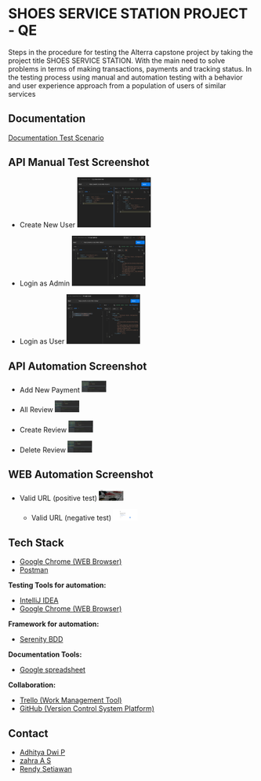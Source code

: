 
# SHOES SERVICE STATION PROJECT - QE

Steps in the procedure for testing the Alterra capstone project by taking the project title SHOES SERVICE STATION.
With the main need to solve problems in terms of making transactions, payments and tracking status.
In the testing process using manual and automation testing with a behavior and user experience approach from a population of users of similar services




## Documentation

[Documentation Test Scenario](https://docs.google.com/spreadsheets/d/1TdS7NosiHK3OgMC5G-ekEdm0XI-P05fisq8BUzZf5Zo/edit#gid=659909770)


## API Manual Test Screenshot

- Create New User
<img
  src="https://github.com/alta-shoes-and-care/QE/blob/main/SS/Manual%20Testing%20-%20API/1.%20(%2B)%20Create%20New%20User.png"
  alt="Alt text"
  title="Create New User"
  style="display: inline-block; margin: 0 auto; max-width: 150px">
  
- Login as Admin
<img
  src="https://github.com/alta-shoes-and-care/QE/blob/main/SS/Manual%20Testing%20-%20API/21.%20(%2B)%20Login%20(admin).png"
  alt="Alt text"
  title="Login as Adminr"
  style="display: inline-block; margin: 0 auto; max-width: 150px">
  
- Login as User
<img
  src="https://github.com/alta-shoes-and-care/QE/blob/main/SS/Manual%20Testing%20-%20API/31.%20(%2B)%20Login%20(user).png"
  alt="Alt text"
  title="Login as User"
  style="display: inline-block; margin: 0 auto; max-width: 150px">



## API Automation Screenshot

- Add New Payment
<img
  src="https://github.com/alta-shoes-and-care/QE/blob/main/SS/API%20automation/AddNewPayment_(%2B).png"
  alt="Alt text"
  title="Add New Payment"
  style="display: inline-block; margin: 0 auto; max-width: 50px">
  
- All Review
<img
  src="https://github.com/alta-shoes-and-care/QE/blob/main/SS/API%20automation/AllReview_(%2B).png"
  alt="Alt text"
  title="All Review"
  style="display: inline-block; margin: 0 auto; max-width: 50px">  
  
- Create Review
<img
  src="https://github.com/alta-shoes-and-care/QE/blob/main/SS/API%20automation/CreateReview_(%2B).png"
  alt="Alt text"
  title="Create Review"
  style="display: inline-block; margin: 0 auto; max-width: 50px">  

- Delete Review
<img
  src="https://github.com/alta-shoes-and-care/QE/blob/main/SS/API%20automation/DeleteReview_(%2B).png"
  alt="Alt text"
  title="Delete Review"
  style="display: inline-block; margin: 0 auto; max-width: 50px">  



## WEB Automation Screenshot

- Valid URL (positive test)
<img
  src="https://github.com/alta-shoes-and-care/QE/blob/main/SS/Manual%20Testing%20-%20Web%20UI/1-Valid_URL.png"
  alt="Alt text"
  title="Valid URL"
  style="display: inline-block; margin: 0 auto; max-width: 50px">
  
  - Valid URL (negative test)
<img
  src="https://github.com/alta-shoes-and-care/QE/blob/main/SS/Manual%20Testing%20-%20Web%20UI/2-Invalid_URL.png"
  alt="Alt text"
  title="Invalid URL"
  style="display: inline-block; margin: 0 auto; max-width: 50px">
  

## Tech Stack  
  
- [Google Chrome (WEB Browser)](https://www.google.com/chrome/)
- [Postman](https://www.postman.com/)

**Testing Tools for automation:** 
- [IntelliJ IDEA](https://www.jetbrains.com/idea/)
- [Google Chrome (WEB Browser)](https://www.google.com/chrome/)

**Framework for automation:**
- [Serenity BDD](https://serenity-bdd.info/)

**Documentation Tools:** 
- [Google spreadsheet](https://www.google.com/sheets/about/)

**Collaboration:**
- [Trello (Work Management Tool)](https://trello.com/)
- [GitHub (Version Control System Platform)](https://github.com/)



## Contact

- [Adhitya Dwi P](https://github.com/Adhitya87)
- [zahra A S ](https://github.com/zahrasept)
- [Rendy Setiawan](https://github.com/rndsetiawan)


